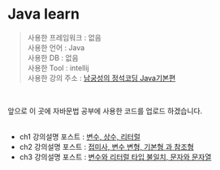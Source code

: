 # Java learn

>사용한 프레임워크 : 없음<br>
>사용한 언어 : Java<br>
>사용한 DB : 없음<br>
>사용한 Tool : intellij<br>
>사용한 강의 주소 : <a href="https://www.youtube.com/playlist?list=PLW2UjW795-f6xWA2_MUhEVgPauhGl3xIp">남궁성의 정석코딩 Java기본편</a><br>
<br>

앞으로 이 곳에 자바문법 공부에 사용한 코드를 업로드 하겠습니다.<br><br>

<ul>
  <li>ch1 강의설명 포스트 : <a href="https://juniorprogram.tistory.com/62?category=1049727">변수, 상수, 리터럴</a></li>
  <li>ch2 강의설명 포스트 : <a href="https://juniorprogram.tistory.com/64?category=1049727">접미사, 변수 변형, 기본형 과 참조형</a></li>
  <li>ch3 강의설명 포스트 : <a href="https://juniorprogram.tistory.com/65?category=1049727">변수와 리터럴 타입 불일치, 문자와 문자열</a></li>
</ul>

